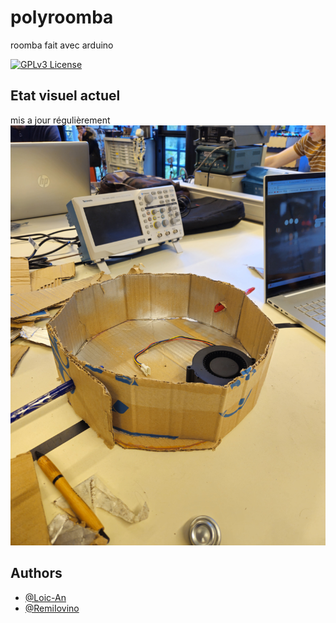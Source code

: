 # polyroomba
roomba fait avec arduino

[![GPLv3 License](https://img.shields.io/badge/License-GPL%20v3-yellow.svg)](https://opensource.org/licenses/)

## Etat visuel actuel
mis a jour régulièrement
![photo du robot](/images/20231214_115155.heic)

## Authors

- [@Loic-An](https://www.github.com/Loic-An)
- [@RemiIovino](https://github.com/RemiIovino)

